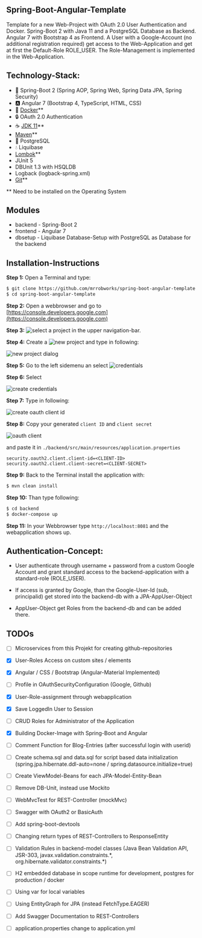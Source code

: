 Spring-Boot-Angular-Template
----------------------------
Template for a new Web-Project with OAuth 2.0 User Authentication and Docker. Spring-Boot 2 with Java 11 and a
PostgreSQL Database as Backend. Angular 7 with Bootstrap 4 as Frontend. A User with a Google-Account (no additional
registration required) get access to the Web-Application and get at first the Default-Role ROLE_USER. The
Role-Management is implemented in the Web-Application.

Technology-Stack:
-----------------
* :leaves: Spring-Boot 2 (Spring AOP, Spring Web, Spring Data JPA, Spring Security)
* :a: Angular 7 (Bootstrap 4, TypeScript, HTML, CSS)
* :whale: [Docker](https://www.docker.com/get-started)**
* :lock: OAuth 2.0 Authentication
* :coffee: [JDK 11](https://www.oracle.com/technetwork/java/javase/downloads/jdk11-downloads-5066655.html)**
* [Maven](https://maven.apache.org/download.cgi)**
* :elephant: PostgreSQL
* :droplet: Liquibase
* [Lombok](https://projectlombok.org/download)**
* JUnit 5
* DBUnit 1.3 with HSQLDB
* Logback (logback-spring.xml)
* [Git](https://git-scm.com/downloads)**

** Need to be installed on the Operating System

Modules
-------
* backend - Spring-Boot 2
* frontend - Angular 7
* dbsetup - Liquibase Database-Setup with PostgreSQL as Database for the backend

Installation-Instructions
-------------------------
**Step 1:** Open a Terminal and type:
```bash
$ git clone https://github.com/mrrobworks/spring-boot-angular-template.git
$ cd spring-boot-angular-template
```

**Step 2:** Open a webbrowser and go to [https://console.developers.google.com](https://console.developers.google.com)

**Step 3:** ![select a project](./backend/src/main/resources/images/select-a-project.png) in the upper navigation-bar.

**Step 4:** Create a ![new project](./backend/src/main/resources/images/new-project.png) and type in following:

![new project dialog](./backend/src/main/resources/images/new-project-dialog.png)

**Step 5:** Go to the left sidemenu an select ![credentials](./backend/src/main/resources/images/credentials.png)

**Step 6:** Select

![create credentials](./backend/src/main/resources/images/create-credentials.png)

**Step 7:** Type in following:

![create oauth client id](./backend/src/main/resources/images/create-oauth-client-id.png)

**Step 8:** Copy your generated `client ID` and `client secret`

![oauth client](./backend/src/main/resources/images/oauth-client.png)

and paste it in `./backend/src/main/resources/application.properties`

```
security.oauth2.client.client-id=<CLIENT-ID>
security.oauth2.client.client-secret=<CLIENT-SECRET>
```

**Step 9:** Back to the Terminal install the application with:
```bash
$ mvn clean install
```

**Step 10:** Than type following:
```bash
$ cd backend
$ docker-compose up
```

**Step 11:** In your Webbrowser type `http://localhost:8081` and the webapplication shows up.

Authentication-Concept:
-----------------------
* User authenticate through username + password from a custom Google
Account and grant standard access to the backend-application with a
standard-role (ROLE_USER).

* If access is granted by Google, than the Google-User-Id (sub,
principalid) get stored into the backend-db with a
JPA-AppUser-Object

* AppUser-Object get Roles from the backend-db and can be added
there.

TODOs
-----
- [ ] Microservices from this Projekt for creating github-repositories
- [x] User-Roles Access on custom sites / elements
- [x] Angular / CSS / Bootstrap (Angular-Material Implemented)
- [ ] Profile in OAuthSecurityConfiguration (Google, Github)
- [x] User-Role-assignment through webapplication
- [x] Save LoggedIn User to Session
- [ ] CRUD Roles for Administrator of the Application
- [x] Building Docker-Image with Spring-Boot and Angular
- [ ] Comment Function for Blog-Entries (after successful login with userid)
- [ ] Create schema.sql and data.sql for script based data initialization
(spring.jpa.hibernate.ddl-auto=none / spring.datasource.initialize=true)
- [ ] Create ViewModel-Beans for each JPA-Model-Entity-Bean
- [ ] Remove DB-Unit, instead use Mockito
- [ ] WebMvcTest for REST-Controller (mockMvc)
- [ ] Swagger with OAuth2 or BasicAuth
- [ ] Add spring-boot-devtools
- [ ] Changing return types of REST-Controllers to ResponseEntity
- [ ] Validation Rules in backend-model classes (Java Bean Validation API, JSR-303,
javax.validation.constraints.\*, org.hibernate.validator.constraints.\*)
- [ ] H2 embedded database in scope runtime for development, postgres for production / docker
- [ ] Using var for local variables
- [ ] Using EntityGraph for JPA (instead FetchType.EAGER)
- [ ] Add Swagger Documentation to REST-Controllers
- [ ] application.properties change to application.yml



